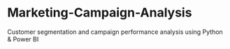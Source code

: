 # Marketing-Campaign-Analysis
Customer segmentation and campaign performance analysis using Python &amp; Power BI
